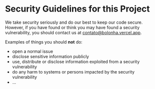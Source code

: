 # Security Guidelines for this Project

We take security seriously and do our best to keep our code secure. However, if you have found or think you may have found a security vulnerability, you should contact us at contato@bolonha.vercel.app.

Examples of things you should **not** do:

- open a normal issue
- disclose sensitive information publicly
- use, distribute or disclose information exploited from a security vulnerability
- do any harm to systems or persons impacted by the security vulnerability
- ...
